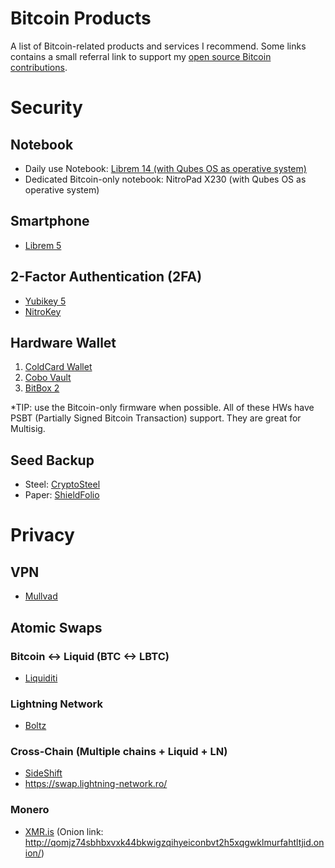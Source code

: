 # Bitcoin Products
A list of Bitcoin-related products and services I recommend. Some links contains a small referral link to support my [open source Bitcoin contributions](https://github.com/sponsors/RiccardoMasutti).

# Security
## Notebook
- Daily use Notebook: [Librem 14 (with Qubes OS as operative system)](https://shop.puri.sm/shop/librem-14/?wpam_id=24)
- Dedicated Bitcoin-only notebook: NitroPad X230 (with Qubes OS as operative system)

## Smartphone
- [Librem 5](https://shop.puri.sm/shop/librem-5/?wpam_id=24)

## 2-Factor Authentication (2FA)
- [Yubikey 5](https://www.yubico.com/store/)
- [NitroKey](https://shop.nitrokey.com/shop)

## Hardware Wallet
1. [ColdCard Wallet](https://store.coinkite.com/promo/36B1EB9A9E204597)
2. [Cobo Vault](https://shop.cobo.com/?rfsn=5124577.6410e9&utm_source=refersion&utm_medium=affiliate&utm_campaign=5124577.6410e9)
3. [BitBox 2](https://shiftcrypto.shop/?ref=hgqnx5ueQg)

*TIP: use the Bitcoin-only firmware when possible. All of these HWs have PSBT (Partially Signed Bitcoin Transaction) support. They are great for Multisig.

## Seed Backup
- Steel: [CryptoSteel](https://cryptosteel.com/product/cryptosteel-capsule/?csr=569&v=1ee0bf89c5d1)
- Paper: [ShieldFolio](https://shieldfolio.com/?ref=gpwittivur16)

# Privacy
## VPN
- [Mullvad](https://mullvad.net/en/)

## Atomic Swaps
### Bitcoin <-> Liquid (BTC <-> LBTC) 
- [Liquiditi](https://liquiditi.io/r/7EED16F)

### Lightning Network
- [Boltz](https://boltz.exchange/)

### Cross-Chain (Multiple chains + Liquid + LN)
- [SideShift](https://sideshift.ai/a/lXlXNASpI)
- https://swap.lightning-network.ro/

### Monero
- [XMR.is](https://xmr.is/) (Onion link: http://qomjz74sbhbxvxk44bkwigzqihyeiconbvt2h5xqgwklmurfahtltjid.onion/)
